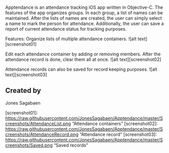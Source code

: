 Apptendance is an attendance tracking iOS app written in Objective-C.  The features of the app organizes groups.  In each group, a list of names can be maintained.  After the lists of names are created, the user can simply select a name to mark the person for attendance.  Additionally, the user can save a report of current attendance status for tracking purposes.

Features:
Organize lists of multiple attendance containers.
![alt text][screenshot01]

Edit each attendance container by adding or removing members.  After the attendance record is done, clear them all at once.
![alt text][screenshot02]

Attendance records can also be saved for record keeping purposes.
![alt text][screenshot03]

## Created by
Jones Sagabaen



[screenshot01]: https://raw.githubusercontent.com/JonesSagabaen/Apptendance/master/Screenshots/AttendanceList.png “Attendance containers”
[screenshot02]: https://raw.githubusercontent.com/JonesSagabaen/Apptendance/master/Screenshots/AttendanceRecord.png “Attendance record”
[screenshot03]: https://raw.githubusercontent.com/JonesSagabaen/Apptendance/master/Screenshots/Saved.png “Saved records”
